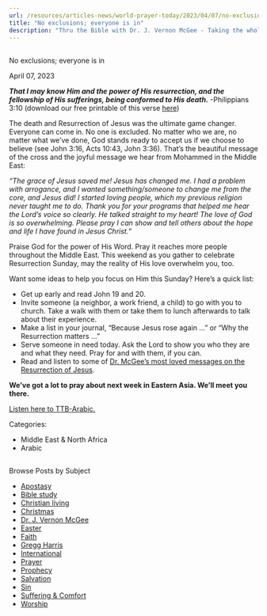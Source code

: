```yaml
---
url: /resources/articles-news/world-prayer-today/2023/04/07/no-exclusions-everyone-is-in
title: "No exclusions; everyone is in"
description: "Thru the Bible with Dr. J. Vernon McGee - Taking the whole Word to the whole world"
---
```







## 
 No exclusions; everyone is in


April 07, 2023
![]()




***That I may know Him and the power of His resurrection, and the fellowship of His sufferings, being conformed to His death.*** -Philippians 3:10 (download our free printable of this verse [here](/docs/default-source/printables/ttb_easter-2022-2print.pdf?sfvrsn=3b0a1816_2))

The death and Resurrection of Jesus was the ultimate game changer. Everyone can come in. No one is excluded. No matter who we are, no matter what we’ve done, God stands ready to accept us if we choose to believe (see John 3:16, Acts 10:43, John 3:36). That’s the beautiful message of the cross and the joyful message we hear from Mohammed in the Middle East:

*“The grace of Jesus saved me! Jesus has changed me. I had a problem with arrogance, and I wanted something/someone to change me from the core, and Jesus did! I started loving people, which my previous religion never taught me to do. Thank you for your programs that helped me hear the Lord’s voice so clearly. He talked straight to my heart! The love of God is so overwhelming. Please pray I can show and tell others about the hope and life I have found in Jesus Christ.”* 

Praise God for the power of His Word. Pray it reaches more people throughout the Middle East. This weekend as you gather to celebrate Resurrection Sunday, may the reality of His love overwhelm you, too. 

Want some ideas to help you focus on Him this Sunday? Here’s a quick list:

* Get up early and read John 19 and 20.
* Invite someone (a neighbor, a work friend, a child) to go with you to church. Take a walk with them or take them to lunch afterwards to talk about their experience.
* Make a list in your journal, “Because Jesus rose again …” or “Why the Resurrection matters …”
* Serve someone in need today. Ask the Lord to show you who they are and what they need. Pray for and with them, if you can.
* Read and listen to some of [Dr. McGee’s most loved messages on the Resurrection of Jesus](/resources/resurrection-day-resources).

**We’ve got a lot to pray about next week in Eastern Asia. We’ll meet you there.**

[Listen here to TTB-Arabic.](https://ttb.twr.org/home/day,0411/language,ARB)



Categories: 


* Middle East & North Africa
* Arabic









## 
 Browse Posts by Subject


* [Apostasy](/resources/articles-news/-in-tags/tags/Apostasy)
* [Bible study](/resources/articles-news/-in-tags/tags/Bible-study)
* [Christian living](/resources/articles-news/-in-tags/tags/Christian-living)
* [Christmas](/resources/articles-news/-in-tags/tags/Christmas)
* [Dr. J. Vernon McGee](/resources/articles-news/-in-tags/tags/Dr-J-Vernon-McGee)
* [Easter](/resources/articles-news/-in-tags/tags/easter)
* [Faith](/resources/articles-news/-in-tags/tags/Faith)
* [Gregg Harris](/resources/articles-news/-in-tags/tags/Gregg-Harris)
* [International](/resources/articles-news/-in-tags/tags/International)
* [Prayer](/resources/articles-news/-in-tags/tags/prayer)
* [Prophecy](/resources/articles-news/-in-tags/tags/Prophecy)
* [Salvation](/resources/articles-news/-in-tags/tags/Salvation)
* [Sin](/resources/articles-news/-in-tags/tags/sin)
* [Suffering & Comfort](/resources/articles-news/-in-tags/tags/Suffering-Comfort)
* [Worship](/resources/articles-news/-in-tags/tags/worship)







